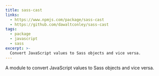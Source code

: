 ```yaml
---
title: sass-cast
links:
  - https://www.npmjs.com/package/sass-cast
  - https://github.com/dawaltconley/sass-cast
tags:
  - package
  - javascript
  - sass
excerpt: >-
  Convert JavaScript values to Sass objects and vice versa.
---
```


A module to convert JavaScript values to Sass objects and vice versa.
